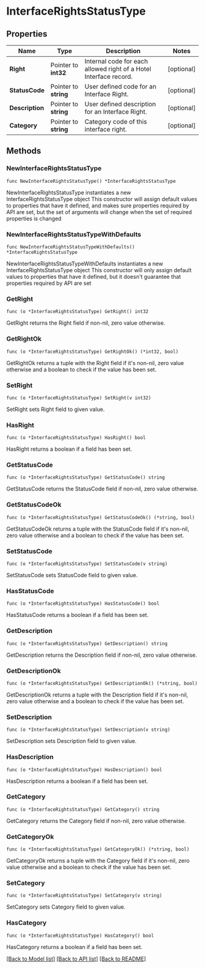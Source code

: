 # InterfaceRightsStatusType

## Properties

Name | Type | Description | Notes
------------ | ------------- | ------------- | -------------
**Right** | Pointer to **int32** | Internal code for each allowed right of a Hotel Interface record. | [optional] 
**StatusCode** | Pointer to **string** | User defined code for an Interface Right. | [optional] 
**Description** | Pointer to **string** | User defined description for an Interface Right. | [optional] 
**Category** | Pointer to **string** | Category code of this interface right. | [optional] 

## Methods

### NewInterfaceRightsStatusType

`func NewInterfaceRightsStatusType() *InterfaceRightsStatusType`

NewInterfaceRightsStatusType instantiates a new InterfaceRightsStatusType object
This constructor will assign default values to properties that have it defined,
and makes sure properties required by API are set, but the set of arguments
will change when the set of required properties is changed

### NewInterfaceRightsStatusTypeWithDefaults

`func NewInterfaceRightsStatusTypeWithDefaults() *InterfaceRightsStatusType`

NewInterfaceRightsStatusTypeWithDefaults instantiates a new InterfaceRightsStatusType object
This constructor will only assign default values to properties that have it defined,
but it doesn't guarantee that properties required by API are set

### GetRight

`func (o *InterfaceRightsStatusType) GetRight() int32`

GetRight returns the Right field if non-nil, zero value otherwise.

### GetRightOk

`func (o *InterfaceRightsStatusType) GetRightOk() (*int32, bool)`

GetRightOk returns a tuple with the Right field if it's non-nil, zero value otherwise
and a boolean to check if the value has been set.

### SetRight

`func (o *InterfaceRightsStatusType) SetRight(v int32)`

SetRight sets Right field to given value.

### HasRight

`func (o *InterfaceRightsStatusType) HasRight() bool`

HasRight returns a boolean if a field has been set.

### GetStatusCode

`func (o *InterfaceRightsStatusType) GetStatusCode() string`

GetStatusCode returns the StatusCode field if non-nil, zero value otherwise.

### GetStatusCodeOk

`func (o *InterfaceRightsStatusType) GetStatusCodeOk() (*string, bool)`

GetStatusCodeOk returns a tuple with the StatusCode field if it's non-nil, zero value otherwise
and a boolean to check if the value has been set.

### SetStatusCode

`func (o *InterfaceRightsStatusType) SetStatusCode(v string)`

SetStatusCode sets StatusCode field to given value.

### HasStatusCode

`func (o *InterfaceRightsStatusType) HasStatusCode() bool`

HasStatusCode returns a boolean if a field has been set.

### GetDescription

`func (o *InterfaceRightsStatusType) GetDescription() string`

GetDescription returns the Description field if non-nil, zero value otherwise.

### GetDescriptionOk

`func (o *InterfaceRightsStatusType) GetDescriptionOk() (*string, bool)`

GetDescriptionOk returns a tuple with the Description field if it's non-nil, zero value otherwise
and a boolean to check if the value has been set.

### SetDescription

`func (o *InterfaceRightsStatusType) SetDescription(v string)`

SetDescription sets Description field to given value.

### HasDescription

`func (o *InterfaceRightsStatusType) HasDescription() bool`

HasDescription returns a boolean if a field has been set.

### GetCategory

`func (o *InterfaceRightsStatusType) GetCategory() string`

GetCategory returns the Category field if non-nil, zero value otherwise.

### GetCategoryOk

`func (o *InterfaceRightsStatusType) GetCategoryOk() (*string, bool)`

GetCategoryOk returns a tuple with the Category field if it's non-nil, zero value otherwise
and a boolean to check if the value has been set.

### SetCategory

`func (o *InterfaceRightsStatusType) SetCategory(v string)`

SetCategory sets Category field to given value.

### HasCategory

`func (o *InterfaceRightsStatusType) HasCategory() bool`

HasCategory returns a boolean if a field has been set.


[[Back to Model list]](../README.md#documentation-for-models) [[Back to API list]](../README.md#documentation-for-api-endpoints) [[Back to README]](../README.md)


